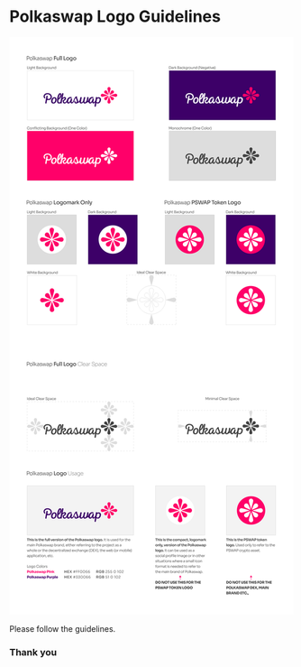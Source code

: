 # Polkaswap Logo Guidelines

![Sample](polkaswap-logo-guidelines.png)

Please follow the guidelines.

### Thank you
